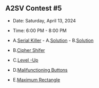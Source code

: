 ## A2SV Contest #5

- Date: Saturday, April 13, 2024
- Time: 6:00 PM - 8:00 PM

- A.[Serial Killer](https://codeforces.com/gym/517777/problem/A)        - A.[Solution](https://github.com/sheshbazzarr/A2sv2024-2025/blob/main/Weeklycontest/contest%235/A.Aserial-killer.py)           - B.[Solution]()
- B.[Cipher Shifer](https://codeforces.com/gym/517777/problem/B)
- C.[Level -Up](https://codeforces.com/gym/517777/problem/C)
- D.[Malifunctioning Buttons](https://codeforces.com/gym/517777/problem/D)
- E.[Maximum Rectangle](https://codeforces.com/gym/517777/problem/E)

